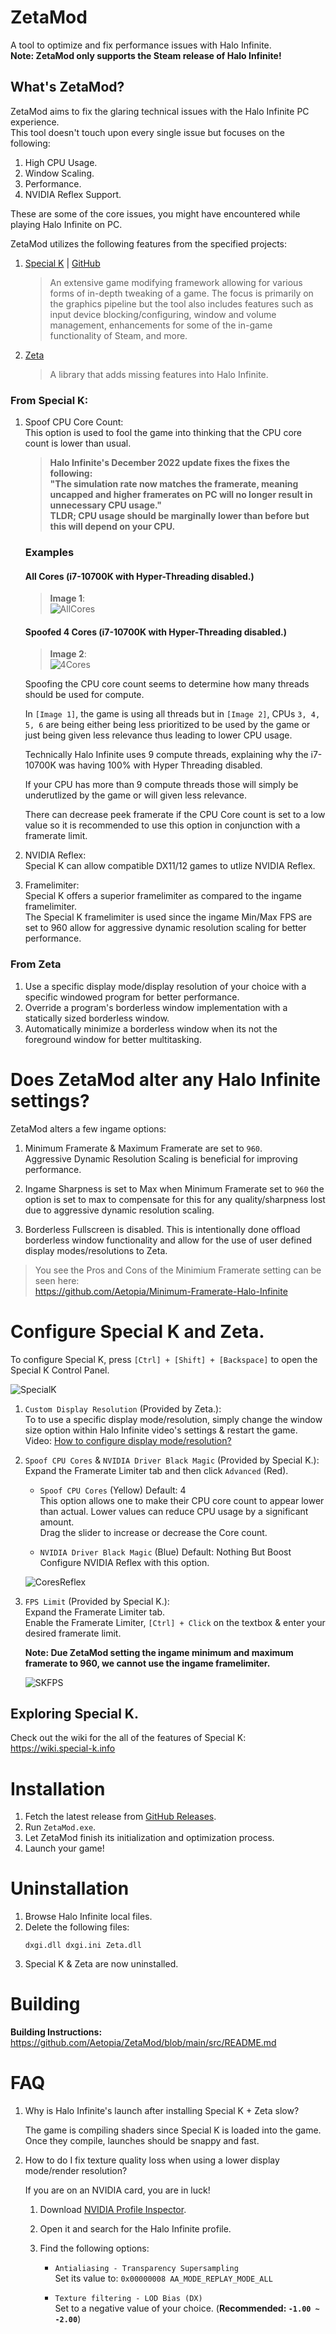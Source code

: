 # ZetaMod 
A tool to optimize and fix performance issues with Halo Infinite.       
**Note: ZetaMod only supports the Steam release of Halo Infinite!**

## What's ZetaMod?
ZetaMod aims to fix the glaring technical issues with the Halo Infinite PC experience.               
This tool doesn't touch upon every single issue but focuses on the following:

1. High CPU Usage.
2. Window Scaling.
3. Performance.
3. NVIDIA Reflex Support.

These are some of the core issues, you might have encountered while playing Halo Infinite on PC.

ZetaMod utilizes the following features from the specified projects:        

1. [Special K](https://wiki.special-k.info) | [GitHub](https://github.com/SpecialKO/SpecialK)

   > An extensive game modifying framework allowing for various forms of in-depth tweaking of a game. The focus is primarily on the graphics pipeline but the tool also includes features such as input device blocking/configuring, window and volume management, enhancements for some of the in-game functionality of Steam, and more.

2. [Zeta](https://github.com/Aetopia/ZetaMod/tree/main/src/Zeta/README.md)
    > A library that adds missing features into Halo Infinite.

### From Special K:
1. Spoof CPU Core Count:     
    This option is used to fool the game into thinking that the CPU core count is lower than usual.

    > **Halo Infinite's December 2022 update fixes the fixes the following:**                   
    **"The simulation rate now matches the framerate, meaning uncapped and higher framerates on PC will no longer result in unnecessary CPU usage."**               
    **TLDR; CPU usage should be marginally lower than before but this will depend on your CPU.**               

    ### Examples

    #### All Cores (i7-10700K with Hyper-Threading disabled.)

    > **Image 1**:              
    > ![AllCores](res/AllCores.png)

    #### Spoofed 4 Cores (i7-10700K with Hyper-Threading disabled.)
    > **Image 2**:                     
    > ![4Cores](res/4Cores.png)

    Spoofing the CPU core count seems to determine how many threads should be used for compute.      

    In `[Image 1]`, the game is using all threads but in `[Image 2]`, CPUs `3, 4, 5, 6` are being either being less prioritized to be used by the game or just being given less relevance thus leading to lower CPU usage.

    Technically Halo Infinite uses 9 compute threads, explaining why the i7-10700K was having 100% with Hyper Threading disabled.

    If your CPU has more than 9 compute threads those will simply be underutlized by the game or will given less relevance.                              

    There can decrease peek framerate if the CPU Core count is set to a low value so it is recommended to use this option in conjunction with a framerate limit. 
   
2. NVIDIA Reflex:                      
    Special K can allow compatible DX11/12 games to utlize NVIDIA Reflex.

3. Framelimiter:                               
    Special K offers a superior framelimiter as compared to the ingame framelimiter.      
    The Special K framelimiter is used since the ingame Min/Max FPS are set to 960 allow for aggressive dynamic resolution scaling for better performance.

### From Zeta
1. Use a specific display mode/display resolution of your choice with a specific windowed program for better performance.
2. Override a program's borderless window implementation with a statically sized borderless window.
3. Automatically minimize a borderless window when its not the foreground window for better multitasking.

# Does ZetaMod alter any Halo Infinite settings?

ZetaMod alters a few ingame options:

1. Minimum Framerate & Maximum Framerate are set to `960`.           
    Aggressive Dynamic Resolution Scaling is beneficial for improving performance.  

2. Ingame Sharpness is set to Max when Minimum Framerate set to `960` the option is set to max to compensate for this for any quality/sharpness lost due to aggressive dynamic resolution scaling.

3. Borderless Fullscreen is disabled. This is intentionally done offload borderless window functionality and allow for the use of user defined display modes/resolutions to Zeta.

> You see the Pros and Cons of the Minimium Framerate setting can be seen here:     
https://github.com/Aetopia/Minimum-Framerate-Halo-Infinite


# Configure Special K and Zeta.
           
To configure Special K, press `[Ctrl] + [Shift] + [Backspace]` to open the Special K Control Panel.

![SpecialK](res/SK.png)

1. `Custom Display Resolution` (Provided by Zeta.):        
    To to use a specific display mode/resolution, simply change the window size option within Halo Infinite video's settings & restart the game.         
    Video: [How to configure display mode/resolution?](res/ResWndSize.mp4)

2. `Spoof CPU Cores` & `NVIDIA Driver Black Magic` (Provided by Special K.):   
    Expand the Framerate Limiter tab and then click `Advanced` (Red).               
    - `Spoof CPU Cores` (Yellow) Default: 4                
        This option allows one to make their CPU core count to appear lower than actual.
        Lower values can reduce CPU usage by a significant amount.       
        Drag the slider to increase or decrease the Core count.    

    - `NVIDIA Driver Black Magic` (Blue) Default: Nothing But Boost          
        Configure NVIDIA Reflex with this option.
    
    ![CoresReflex](res/SKCoresReflex.png)
  
3. `FPS Limit` (Provided by Special K.):                  
    Expand the Framerate Limiter tab.                            
    Enable the Framerate Limiter, `[Ctrl] + Click` on the textbox & enter your desired framerate limit.         

    **Note: Due ZetaMod setting the ingame minimum and maximum framerate to 960, we cannot use the ingame framelimiter.**

    ![SKFPS](res/SKFPS.png)


## Exploring Special K.     
Check out the wiki for the all of the features of Special K: https://wiki.special-k.info

# Installation
1. Fetch the latest release from [GitHub Releases](https://github.com/Aetopia/ZetaMod/releases).
2. Run `ZetaMod.exe`.
3. Let ZetaMod finish its initialization and optimization process.
4. Launch your game!
# Uninstallation
1. Browse Halo Infinite local files.
2. Delete the following files:
    ```
    dxgi.dll dxgi.ini Zeta.dll
    ```
3. Special K & Zeta are now uninstalled.

# Building
**Building Instructions:** https://github.com/Aetopia/ZetaMod/blob/main/src/README.md

# FAQ
1. Why is Halo Infinite's launch after installing Special K + Zeta slow?   

    The game is compiling shaders since Special K is loaded into the game.
    Once they compile, launches should be snappy and fast.

2. How to do I fix texture quality loss when using a lower display mode/render resolution?
    
    If you are on an NVIDIA card, you are in luck!
    1. Download [NVIDIA Profile Inspector](https://github.com/Orbmu2k/nvidiaProfileInspector/releases).    
    
    2. Open it and search for the Halo Infinite profile.

    3. Find the following options:     
        - `Antialiasing - Transparency Supersampling`         
            Set its value to: `0x00000008 AA_MODE_REPLAY_MODE_ALL`

        - `Texture filtering - LOD Bias (DX)`         
            Set to a negative value of your choice. (**Recommended: `-1.00 ~ -2.00`**)                               